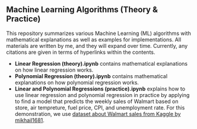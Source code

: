 ## Machine Learning Algorithms (Theory & Practice)

This repository summarizes various Machine Learning (ML) algorithms with mathematical explanations as well as examples for implementations. All materials are written by me, and they will expand over time. Currently, any citations are given in terms of hyperlinks within the contents.

* **Linear Regression (theory).ipynb** contains mathematical explanations on how linear regression works.
* **Polynomial Regression (theory).ipynb** contains mathematical explanations on how polynomial regression works.
* **Linear and Polynomial Regressions (practice).ipynb** explains how to use linear regression and polynomial regression in practice by applying to find a model that predicts the weekly sales of Walmart based on store, air tempreture, fuel price, CPI, and unemployment rate. For this demonstration, we use [dataset about Walmart sales from Kaggle by mikhail1681](https://www.kaggle.com/datasets/mikhail1681/walmart-sales?select=Walmart_sales.csv).
